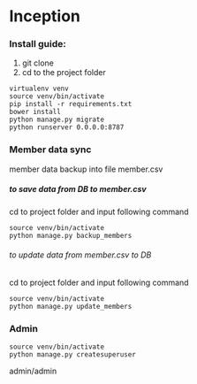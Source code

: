 # Inception

### Install guide:
1. git clone
2. cd to the project folder
```
virtualenv venv
source venv/bin/activate
pip install -r requirements.txt
bower install
python manage.py migrate
python runserver 0.0.0.0:8787
```

### Member data sync
member data backup into file member.csv

##### to save data from DB to member.csv
cd to project folder and input following command
```
source venv/bin/activate
python manage.py backup_members
```

###### to update data from member.csv to DB
cd to project folder and input following command
```
source venv/bin/activate
python manage.py update_members
```


### Admin
```
source venv/bin/activate
python manage.py createsuperuser

```

admin/admin
